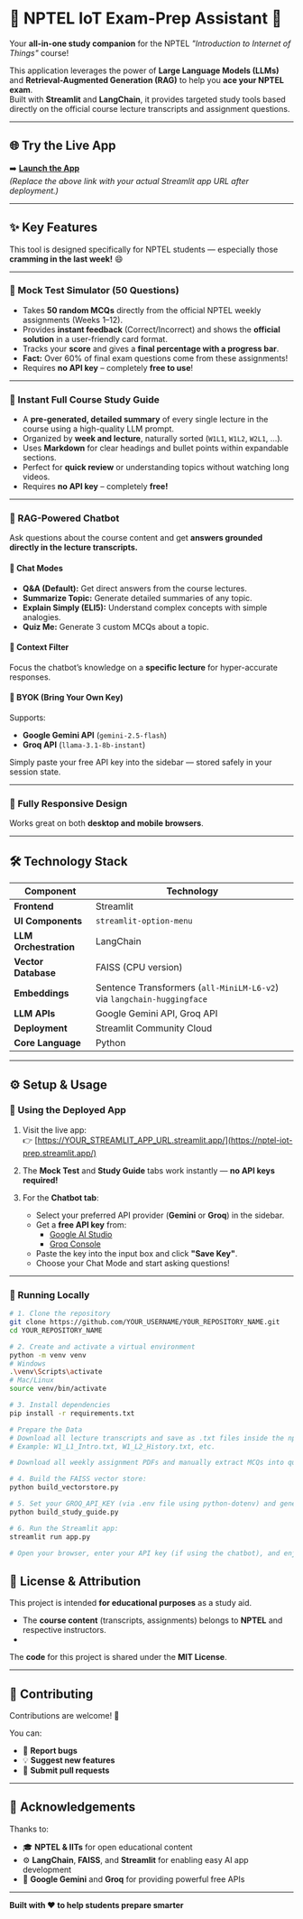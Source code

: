 # 🚀 NPTEL IoT Exam-Prep Assistant 🤖

Your **all-in-one study companion** for the NPTEL _"Introduction to Internet of Things"_ course!

This application leverages the power of **Large Language Models (LLMs)** and **Retrieval-Augmented Generation (RAG)** to help you **ace your NPTEL exam**.  
Built with **Streamlit** and **LangChain**, it provides targeted study tools based directly on the official course lecture transcripts and assignment questions.

---

## 🌐 Try the Live App

➡️ **[Launch the App](https://nptel-iot-prep.streamlit.app/)**  
*(Replace the above link with your actual Streamlit app URL after deployment.)*

---

## ✨ Key Features

This tool is designed specifically for NPTEL students — especially those **cramming in the last week!** 😄

---

### 🎯 Mock Test Simulator (50 Questions)

- Takes **50 random MCQs** directly from the official NPTEL weekly assignments (Weeks 1–12).  
- Provides **instant feedback** (Correct/Incorrect) and shows the **official solution** in a user-friendly card format.  
- Tracks your **score** and gives a **final percentage with a progress bar**.  
- **Fact:** Over 60% of final exam questions come from these assignments!  
- Requires **no API key** – completely **free to use**!

---

### 📖 Instant Full Course Study Guide

- A **pre-generated, detailed summary** of every single lecture in the course using a high-quality LLM prompt.  
- Organized by **week and lecture**, naturally sorted (`W1L1`, `W1L2`, `W2L1`, ...).  
- Uses **Markdown** for clear headings and bullet points within expandable sections.  
- Perfect for **quick review** or understanding topics without watching long videos.  
- Requires **no API key** – completely **free!**

---

### 🧠 RAG-Powered Chatbot

Ask questions about the course content and get **answers grounded directly in the lecture transcripts.**

#### 💬 Chat Modes

- **Q&A (Default):** Get direct answers from the course lectures.  
- **Summarize Topic:** Generate detailed summaries of any topic.  
- **Explain Simply (ELI5):** Understand complex concepts with simple analogies.  
- **Quiz Me:** Generate 3 custom MCQs about a topic.  

#### 🎯 Context Filter
Focus the chatbot’s knowledge on a **specific lecture** for hyper-accurate responses.

#### 🔑 BYOK (Bring Your Own Key)
Supports:
- **Google Gemini API** (`gemini-2.5-flash`)
- **Groq API** (`llama-3.1-8b-instant`)

Simply paste your free API key into the sidebar — stored safely in your session state.

---

### 📱 Fully Responsive Design
Works great on both **desktop and mobile browsers**.

---

## 🛠️ Technology Stack

| Component | Technology |
|------------|-------------|
| **Frontend** | Streamlit |
| **UI Components** | `streamlit-option-menu` |
| **LLM Orchestration** | LangChain |
| **Vector Database** | FAISS (CPU version) |
| **Embeddings** | Sentence Transformers (`all-MiniLM-L6-v2`) via `langchain-huggingface` |
| **LLM APIs** | Google Gemini API, Groq API |
| **Deployment** | Streamlit Community Cloud |
| **Core Language** | Python |

---

## ⚙️ Setup & Usage

### 🔹 Using the Deployed App

1. Visit the live app:  
   👉 [https://YOUR_STREAMLIT_APP_URL.streamlit.app/](https://nptel-iot-prep.streamlit.app/)  

2. The **Mock Test** and **Study Guide** tabs work instantly — **no API keys required!**

3. For the **Chatbot tab**:
   - Select your preferred API provider (**Gemini** or **Groq**) in the sidebar.  
   - Get a **free API key** from:
     - [Google AI Studio](https://aistudio.google.com)
     - [Groq Console](https://console.groq.com)
   - Paste the key into the input box and click **"Save Key"**.  
   - Choose your Chat Mode and start asking questions!

---

### 🔹 Running Locally

```bash
# 1. Clone the repository
git clone https://github.com/YOUR_USERNAME/YOUR_REPOSITORY_NAME.git
cd YOUR_REPOSITORY_NAME

# 2. Create and activate a virtual environment
python -m venv venv
# Windows
.\venv\Scripts\activate
# Mac/Linux
source venv/bin/activate

# 3. Install dependencies
pip install -r requirements.txt

# Prepare the Data
# Download all lecture transcripts and save as .txt files inside the nptel_transcripts/ folder.
# Example: W1_L1_Intro.txt, W1_L2_History.txt, etc.

# Download all weekly assignment PDFs and manually extract MCQs into questions.json with the required format.

# 4. Build the FAISS vector store:
python build_vectorstore.py

# 5. Set your GROQ_API_KEY (via .env file using python-dotenv) and generate the study guide:
python build_study_guide.py

# 6. Run the Streamlit app:
streamlit run app.py

# Open your browser, enter your API key (if using the chatbot), and enjoy!

```

## 📜 License & Attribution

This project is intended **for educational purposes** as a study aid.

- The **course content** (transcripts, assignments) belongs to **NPTEL** and respective instructors.
- 
The **code** for this project is shared under the **MIT License**.

---

## 🤝 Contributing

Contributions are welcome! 🎉  

You can:
- 🐞 **Report bugs**
- 💡 **Suggest new features**
- 🚀 **Submit pull requests**

---

## 💬 Acknowledgements

Thanks to:
- 🎓 **NPTEL & IITs** for open educational content  
- ⚙️ **LangChain**, **FAISS**, and **Streamlit** for enabling easy AI app development  
- 🤖 **Google Gemini** and **Groq** for providing powerful free APIs  

---

**Built with ❤️ to help students prepare smarter**

